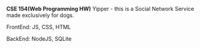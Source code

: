 **CSE 154(Web Programming HW)**
Yipper - this is a Social Network Service made exclusively for dogs.

FrontEnd: JS, CSS, HTML

BackEnd: NodeJS, SQLite
